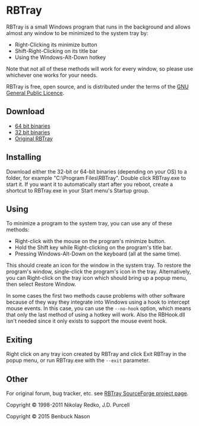 # RBTray

RBTray is a small Windows program that runs in the background and allows almost any window to be minimized to the system tray by:

- Right-Clicking its minimize button
- Shift-Right-Clicking on its title bar
- Using the Windows-Alt-Down hotkey

Note that not all of these methods will work for every window, so please use whichever one works for your needs.

RBTray is free, open source, and is distributed under the terms of the [GNU General Public Licence](http://www.gnu.org/copyleft/gpl.html).

## Download

- [64 bit binaries](x64)
- [32 bit binaries](x86)
- [Original RBTray](http://sourceforge.net/projects/rbtray/files/)

## Installing

Download either the 32-bit or 64-bit binaries (depending on your OS) to a folder,
for example "C:\Program Files\RBTray".  Double click RBTray.exe to start it.  If
you want it to automatically start after you reboot, create a shortcut to RBTray.exe
in your Start menu's Startup group.

## Using

To minimize a program to the system tray, you can use any of these methods:

- Right-click with the mouse on the program's minimize button.
- Hold the Shift key while Right-clicking on the program's title bar.
- Pressing Windows-Alt-Down on the keyboard (all at the same time).

This should create an icon for the window in the system tray. To restore the
program's window, single-click the program's icon in the tray. Alternatively,
you can Right-click on the tray icon which should bring up a popup menu, then
select Restore Window.

In some cases the first two methods cause problems with other software because
of they way they integrate into Windows using a hook to intercept mouse events.
In this case, you can use the `--no-hook` option, which means that only the
last method of using a hotkey will work. Also the RBHook.dll isn't needed since
it only exists to support the mouse event hook.

## Exiting

Right click on any tray icon created by RBTray and click Exit RBTray in the
popup menu, or run RBTray.exe with the `--exit` parameter.

## Other

For original forum, bug tracker, etc. see [RBTray SourceForge project page](http://sourceforge.net/projects/rbtray/).

Copyright &copy; 1998-2011 Nikolay Redko, J.D. Purcell

Copyright &copy; 2015 Benbuck Nason

